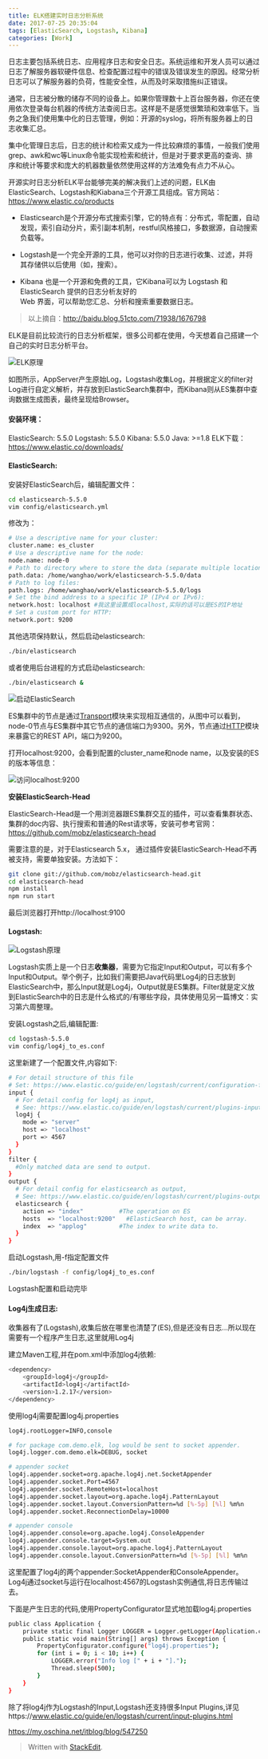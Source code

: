 ```yaml
---
title: ELK搭建实时日志分析系统
date: 2017-07-25 20:35:04
tags: [ElasticSearch, Logstash, Kibana]
categories: [Work]
---
```


日志主要包括系统日志、应用程序日志和安全日志。系统运维和开发人员可以通过日志了解服务器软硬件信息、检查配置过程中的错误及错误发生的原因。经常分析日志可以了解服务器的负荷，性能安全性，从而及时采取措施纠正错误。

通常，日志被分散的储存不同的设备上。如果你管理数十上百台服务器，你还在使用依次登录每台机器的传统方法查阅日志。这样是不是感觉很繁琐和效率低下。当务之急我们使用集中化的日志管理，例如：开源的syslog，将所有服务器上的日志收集汇总。

集中化管理日志后，日志的统计和检索又成为一件比较麻烦的事情，一般我们使用grep、awk和wc等Linux命令能实现检索和统计，但是对于要求更高的查询、排序和统计等要求和庞大的机器数量依然使用这样的方法难免有点力不从心。

开源实时日志分析ELK平台能够完美的解决我们上述的问题，ELK由ElasticSearch、Logstash和Kiabana三个开源工具组成。官方网站：https://www.elastic.co/products

 - Elasticsearch是个开源分布式搜索引擎，它的特点有：分布式，零配置，自动发现，索引自动分片，索引副本机制，restful风格接口，多数据源，自动搜索负载等。
   
 - Logstash是一个完全开源的工具，他可以对你的日志进行收集、过滤，并将其存储供以后使用（如，搜索）。

 - Kibana 也是一个开源和免费的工具，它Kibana可以为 Logstash 和 ElasticSearch 提供的日志分析友好的   
   Web 界面，可以帮助您汇总、分析和搜索重要数据日志。

> 以上摘自：http://baidu.blog.51cto.com/71938/1676798

ELK是目前比较流行的日志分析框架，很多公司都在使用，今天想着自己搭建一个自己的实时日志分析平台。

![ELK原理](ELK原理.png)

如图所示，AppServer产生原始Log，Logstash收集Log，并根据定义的filter对Log进行自定义解析，并存放到ElasticSearch集群中，而Kibana则从ES集群中查询数据生成图表，最终呈现给Browser。

#### **安装环境：**
ElasticSearch: 5.5.0
Logstash: 5.5.0
Kibana: 5.5.0
Java: >=1.8
ELK下载：https://www.elastic.co/downloads/

#### **ElasticSearch:**

安装好ElasticSearch后，编辑配置文件：

``` bash
cd elasticsearch-5.5.0
vim config/elasticsearch.yml
```

修改为：
``` bash
# Use a descriptive name for your cluster:
cluster.name: es_cluster
# Use a descriptive name for the node:
node.name: node-0
# Path to directory where to store the data (separate multiple locations by comma):
path.data: /home/wanghao/work/elasticsearch-5.5.0/data
# Path to log files:
path.logs: /home/wanghao/work/elasticsearch-5.5.0/logs
# Set the bind address to a specific IP (IPv4 or IPv6):
network.host: localhost #我这里设置成localhost,实际的话可以是ES的IP地址
# Set a custom port for HTTP:
network.port: 9200
```

其他选项保持默认，然后启动elasticsearch:
``` bash
./bin/elasticsearch
```

或者使用后台进程的方式启动elasticsearch:
``` bash
./bin/elasticsearch &
```

![启动ElasticSearch](elasticsearch_01.png)

ES集群中的节点是通过[Transport](https://www.elastic.co/guide/en/elasticsearch/reference/current/modules-transport.html)模块来实现相互通信的，从图中可以看到，node-0节点与ES集群中其它节点的通信端口为9300。另外，节点通过[HTTP](https://www.elastic.co/guide/en/elasticsearch/reference/current/modules-http.html)模块来暴露它的REST API，端口为9200。

打开localhost:9200，会看到配置的cluster_name和node name，以及安装的ES的版本等信息：

![访问localhost:9200](elasticsearch_02.png)

**安装ElasticSearch-Head**

ElasticSearch-Head是一个用浏览器跟ES集群交互的插件，可以查看集群状态、集群的doc内容、执行搜索和普通的Rest请求等，安装可参考官网：https://github.com/mobz/elasticsearch-head

需要注意的是，对于Elasticsearch 5.x， 通过插件安装ElasticSearch-Head不再被支持，需要单独安装。方法如下：

``` bash
git clone git://github.com/mobz/elasticsearch-head.git
cd elasticsearch-head
npm install
npm run start
```
最后浏览器打开http://localhost:9100

#### **Logstash:**

![Logstash原理](Logstash原理.png)

Logstash实质上是一个日志**收集器**，需要为它指定Input和Output，可以有多个Input和Output。举个例子，比如我们需要把Java代码里Log4j的日志放到ElasticSearch中，那么Input就是Log4j，Output就是ES集群。Filter就是定义放到ElasticSearch中的日志是什么格式的/有哪些字段，具体使用见另一篇博文：实习第六周整理。

安装Logstash之后,编辑配置:
``` bash
cd logstash-5.5.0
vim config/log4j_to_es.conf
```

这里新建了一个配置文件,内容如下:
``` bash
# For detail structure of this file
# Set: https://www.elastic.co/guide/en/logstash/current/configuration-file-structure.html
input {
  # For detail config for log4j as input, 
  # See: https://www.elastic.co/guide/en/logstash/current/plugins-inputs-log4j.html
  log4j {
    mode => "server"
    host => "localhost"
    port => 4567
  }
}
filter {
  #Only matched data are send to output.
}
output {
  # For detail config for elasticsearch as output, 
  # See: https://www.elastic.co/guide/en/logstash/current/plugins-outputs-elasticsearch.html
  elasticsearch {
    action => "index"          #The operation on ES
    hosts  => "localhost:9200"   #ElasticSearch host, can be array.
    index  => "applog"         #The index to write data to.
  }
}
```

启动Logstash,用-f指定配置文件
``` bash
./bin/logstash -f config/log4j_to_es.conf
```

Logstash配置和启动完毕

#### **Log4j生成日志:**

收集器有了(Logstash),收集后放在哪里也清楚了(ES),但是还没有日志...所以现在需要有一个程序产生日志,这里就用Log4j

建立Maven工程,并在pom.xml中添加log4j依赖:
``` bash
<dependency>
    <groupId>log4j</groupId>
    <artifactId>log4j</artifactId>
    <version>1.2.17</version>
</dependency>
```

使用log4j需要配置log4j.properties	
``` bash
log4j.rootLogger=INFO,console

# for package com.demo.elk, log would be sent to socket appender.
log4j.logger.com.demo.elk=DEBUG, socket

# appender socket
log4j.appender.socket=org.apache.log4j.net.SocketAppender
log4j.appender.socket.Port=4567
log4j.appender.socket.RemoteHost=localhost
log4j.appender.socket.layout=org.apache.log4j.PatternLayout
log4j.appender.socket.layout.ConversionPattern=%d [%-5p] [%l] %m%n
log4j.appender.socket.ReconnectionDelay=10000

# appender console
log4j.appender.console=org.apache.log4j.ConsoleAppender
log4j.appender.console.target=System.out
log4j.appender.console.layout=org.apache.log4j.PatternLayout
log4j.appender.console.layout.ConversionPattern=%d [%-5p] [%l] %m%n
```
这里配置了log4j的两个appender:SocketAppender和ConsoleAppender。 Log4j通过socket与运行在localhost:4567的Logstash实例通信,将日志传输过去。

下面是产生日志的代码,使用PropertyConfigurator显式地加载log4j.properties
``` bash
public class Application {
    private static final Logger LOGGER = Logger.getLogger(Application.class);
    public static void main(String[] args) throws Exception {
        PropertyConfigurator.configure("log4j.properties");
        for (int i = 0; i < 10; i++) {
            LOGGER.error("Info log [" + i + "].");
            Thread.sleep(500);
        }
    }
}
```

除了将log4j作为Logstash的Input,Logstash还支持很多Input Plugins,详见https://www.elastic.co/guide/en/logstash/current/input-plugins.html



https://my.oschina.net/itblog/blog/547250


> Written with [StackEdit](https://stackedit.io/).

